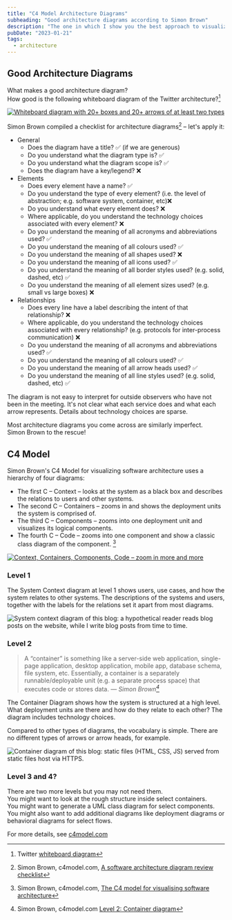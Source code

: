 ```yaml
---
title: "C4 Model Architecture Diagrams"
subheading: "Good architecture diagrams according to Simon Brown"
description: "The one in which I show you the best approach to visualize high-level system architecture."
pubDate: "2023-01-21"
tags:
  - architecture
---
```


## Good Architecture Diagrams

What makes a good architecture diagram?  
How good is the following whiteboard diagram of the Twitter architecture?[^1]

[^1]: Twitter [whiteboard diagram](https://twitter.com/elonmusk/status/1593899029531803649)

[![Whiteboard diagram with 20+ boxes and 20+ arrows of at least two types](./images/twitter_architecture_diagram.jpg)](https://twitter.com/elonmusk/status/1593899029531803649)

Simon Brown compiled a checklist for architecture diagrams[^2] – let's apply it:

- General
  - Does the diagram have a title? ✅ (if we are generous)
  - Do you understand what the diagram type is? ✅
  - Do you understand what the diagram scope is? ✅
  - Does the diagram have a key/legend? ❌
- Elements
  - Does every element have a name? ✅
  - Do you understand the type of every element? (i.e. the level of abstraction; e.g. software system, container, etc)❌
  - Do you understand what every element does? ❌
  - Where applicable, do you understand the technology choices associated with every element? ❌
  - Do you understand the meaning of all acronyms and abbreviations used? ✅
  - Do you understand the meaning of all colours used? ✅
  - Do you understand the meaning of all shapes used? ❌
  - Do you understand the meaning of all icons used? ✅
  - Do you understand the meaning of all border styles used? (e.g. solid, dashed, etc) ✅
  - Do you understand the meaning of all element sizes used? (e.g. small vs large boxes) ❌
- Relationships
  - Does every line have a label describing the intent of that relationship? ❌
  - Where applicable, do you understand the technology choices associated with every relationship? (e.g. protocols for inter-process communication) ❌
  - Do you understand the meaning of all acronyms and abbreviations used? ✅
  - Do you understand the meaning of all colours used? ✅
  - Do you understand the meaning of all arrow heads used? ✅
  - Do you understand the meaning of all line styles used? (e.g. solid, dashed, etc) ✅

[^2]: Simon Brown, c4model.com, [A software architecture diagram review checklist](https://c4model.com/assets/software-architecture-diagram-review-checklist.pdf)

The diagram is not easy to interpret for outside observers who have not been in the meeting.
It's not clear what each service does and what each arrow represents. Details about technology choices are sparse.

Most architecture diagrams you come across are similarly imperfect.  
Simon Brown to the rescue!

## C4 Model

Simon Brown's C4 Model for visualizing software architecture uses a hierarchy of four diagrams:

- The first C – Context – looks at the system as a black box and describes the relations to users and other systems.
- The second C – Containers – zooms in and shows the deployment units the system is comprised of.
- The third C – Components – zooms into one deployment unit and visualizes its logical components.
- The fourth C – Code – zooms into one component and show a classic class diagram of the component. [^3]

[![Context, Containers, Components, Code – zoom in more and more](./images/c4-overview.png)](https://c4model.com)

[^3]: Simon Brown, c4model.com, [The C4 model for visualising software architecture](https://c4model.com)

### Level 1

The System Context diagram at level 1 shows users, use cases, and how the system relates to other systems.
The descriptions of the systems and users, together with the labels for the relations set it apart from most diagrams.

![System context diagram of this blog: a hypothetical reader reads blog posts on the website, while I write blog posts from time to time.](./images/c4-website-context.svg)

### Level 2

> A “container” is something like a server-side web application, single-page
> application, desktop application, mobile app, database schema, file system,
> etc. Essentially, a container is a separately runnable/deployable unit
> (e.g. a separate process space) that executes code or stores data.
> — <cite>Simon Brown[^4]</cite>

[^4]: Simon Brown, c4model.com [Level 2: Container diagram](https://c4model.com/#ContainerDiagram)

The Container Diagram shows how the system is structured at a high level.
What deployment units are there and how do they relate to each other?
The diagram includes  technology choices.

Compared to other types of diagrams, the vocabulary is simple.
There are no different types of arrows or arrow heads, for example.

![Container diagram of this blog: static files (HTML, CSS, JS) served from static files host via HTTPS.](./images/c4-website-containers.svg)

### Level 3 and 4?

There are two more levels but you may not need them.  
You might want to look at the rough structure inside select containers.  
You might want to generate a UML class diagram for select components.  
You might also want to add additional diagrams like deployment diagrams or behavioral diagrams for select flows.

For more details, see [c4model.com](https://c4model.com)
